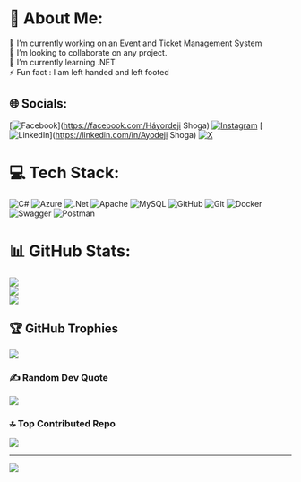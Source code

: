 # 💫 About Me:
🔭 I’m currently working on an Event and Ticket Management System<br>👯 I’m looking to collaborate on any project.<br>🌱 I’m currently learning .NET <br>⚡ Fun fact : I am left handed and left footed


## 🌐 Socials:
[![Facebook](https://img.shields.io/badge/Facebook-%231877F2.svg?logo=Facebook&logoColor=white)](https://facebook.com/Háyordeji Shoga) [![Instagram](https://img.shields.io/badge/Instagram-%23E4405F.svg?logo=Instagram&logoColor=white)](https://instagram.com/i_amhayordeji) [![LinkedIn](https://img.shields.io/badge/LinkedIn-%230077B5.svg?logo=linkedin&logoColor=white)](https://linkedin.com/in/Ayodeji Shoga) [![X](https://img.shields.io/badge/X-black.svg?logo=X&logoColor=white)](https://x.com/AyodejiShoga) 

# 💻 Tech Stack:
![C#](https://img.shields.io/badge/c%23-%23239120.svg?style=for-the-badge&logo=csharp&logoColor=white) ![Azure](https://img.shields.io/badge/azure-%230072C6.svg?style=for-the-badge&logo=microsoftazure&logoColor=white) ![.Net](https://img.shields.io/badge/.NET-5C2D91?style=for-the-badge&logo=.net&logoColor=white) ![Apache](https://img.shields.io/badge/apache-%23D42029.svg?style=for-the-badge&logo=apache&logoColor=white) ![MySQL](https://img.shields.io/badge/mysql-4479A1.svg?style=for-the-badge&logo=mysql&logoColor=white) ![GitHub](https://img.shields.io/badge/github-%23121011.svg?style=for-the-badge&logo=github&logoColor=white) ![Git](https://img.shields.io/badge/git-%23F05033.svg?style=for-the-badge&logo=git&logoColor=white) ![Docker](https://img.shields.io/badge/docker-%230db7ed.svg?style=for-the-badge&logo=docker&logoColor=white) ![Swagger](https://img.shields.io/badge/-Swagger-%23Clojure?style=for-the-badge&logo=swagger&logoColor=white) ![Postman](https://img.shields.io/badge/Postman-FF6C37?style=for-the-badge&logo=postman&logoColor=white)
# 📊 GitHub Stats:
![](https://github-readme-stats.vercel.app/api?username=Hayordeji&theme=tokyonight&hide_border=false&include_all_commits=false&count_private=false)<br/>
![](https://github-readme-streak-stats.herokuapp.com/?user=Hayordeji&theme=tokyonight&hide_border=false)<br/>
![](https://github-readme-stats.vercel.app/api/top-langs/?username=Hayordeji&theme=tokyonight&hide_border=false&include_all_commits=false&count_private=false&layout=compact)

## 🏆 GitHub Trophies
![](https://github-profile-trophy.vercel.app/?username=Hayordeji&theme=radical&no-frame=false&no-bg=true&margin-w=4)

### ✍️ Random Dev Quote
![](https://quotes-github-readme.vercel.app/api?type=horizontal&theme=radical)

### 🔝 Top Contributed Repo
![](https://github-contributor-stats.vercel.app/api?username=Hayordeji&limit=5&theme=dark&combine_all_yearly_contributions=true)

---
[![](https://visitcount.itsvg.in/api?id=Hayordeji&icon=0&color=0)](https://visitcount.itsvg.in)

<!-- Proudly created with GPRM ( https://gprm.itsvg.in ) -->
